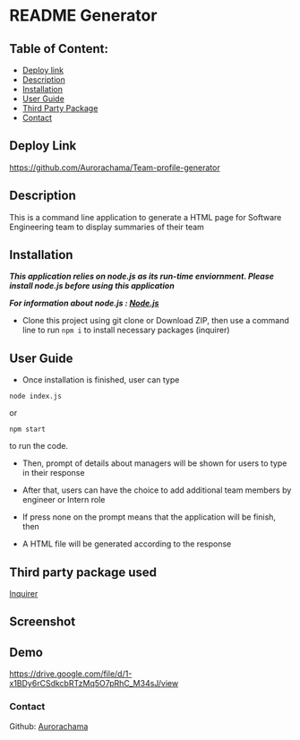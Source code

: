 
# README Generator

## Table of Content: 
* [Deploy link](#Deploy-link)
* [Description](#Description)
* [Installation](#Installation)
* [User Guide](#User-Guide)
* [Third Party Package](#Third-party-package-used)
* [Contact](#Contact)

## Deploy Link
https://github.com/Aurorachama/Team-profile-generator

## Description 

This is a command line application to generate a HTML page for Software Engineering team to display summaries of their team

## Installation 
***This application relies on node.js as its run-time enviornment. Please install node.js before using this application***

***For information about node.js : [Node.js](https://nodejs.org/)***
* Clone this project using git clone <url> or Download ZIP, then use a command line to  run ``` npm i ``` to install necessary packages (inquirer)

## User Guide 

* Once installation is finished, user can type 
``` 
node index.js
```
or 
``` 
npm start
```
to run the code. 

* Then, prompt of details about managers will be shown for users to type in their response

* After that, users can have the choice to add additional team members by engineer or Intern role

* If press none on the prompt means that the application will be finish, then

* A HTML file will be generated according to the response


## Third party package used
[Inquirer](https://github.com/SBoudrias/Inquirer.js)


## Screenshot

## Demo
https://drive.google.com/file/d/1-x1BDy6rCSdkcbRTzMq5O7pRhC_M34sJ/view
### Contact 

Github: [Aurorachama](https://github.com/Aurorachama)
